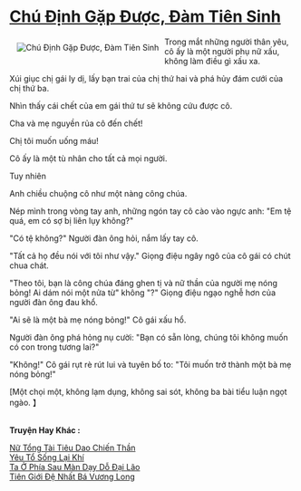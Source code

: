 <a href="https://truyentiki.com/chu-dinh-gap-duoc-dam-tien-sinh.30518/" title="Chú Định Gặp Được, Đàm Tiên Sinh"><h1>Chú Định Gặp Được, Đàm Tiên Sinh</h1></a><div style="display:table"><img align="right" style="float: left; padding: 10px;" src="https://truyentiki.com/a/img/str/src/30518.jpg" alt="Chú Định Gặp Được, Đàm Tiên Sinh">Trong mắt những người thân yêu, cô ấy là một người phụ nữ xấu, không làm điều gì xấu xa. <p></p> Xúi giục chị gái ly dị, lấy bạn trai của chị thứ hai và phá hủy đám cưới của chị thứ ba. <p></p> Nhìn thấy cái chết của em gái thứ tư sẽ không cứu được cô. <p></p> Cha và mẹ nguyền rủa cô đến chết! <p></p> Chị tôi muốn uống máu! <p></p> Cô ấy là một tù nhân cho tất cả mọi người. <p></p> Tuy nhiên <p></p> Anh chiều chuộng cô như một nàng công chúa. <p></p> Nép mình trong vòng tay anh, những ngón tay cô cào vào ngực anh: "Em tệ quá, em có sợ bị liên lụy không?" <p></p> "Có tệ không?" Người đàn ông hỏi, nắm lấy tay cô. <p></p> "Tất cả họ đều nói với tôi như vậy." Giọng điệu ngây ngô của cô gái có chút chua chát. <p></p> "Theo tôi, bạn là công chúa đáng ghen tị và nữ thần của người mẹ nóng bỏng! Ai dám nói một nửa từ" không "?" Giọng điệu ngạo nghễ hơn của người đàn ông đau khổ. <p></p> "Ai sẽ là một bà mẹ nóng bỏng!" Cô gái xấu hổ. <p></p> Người đàn ông phá hỏng nụ cười: "Bạn có sẵn lòng, chúng tôi không muốn có con trong tương lai?" <p></p> "Không!" Cô gái rụt rè rút lui và tuyên bố to: "Tôi muốn trở thành một bà mẹ nóng bỏng!" <p></p> [Một chọi một, không lạm dụng, không sai sót, không ba bài tiểu luận ngọt ngào. 】</div><p><br><b>Truyện Hay Khác :</b></p><a href="https://truyentiki.com/nu-tong-tai-tieu-dao-chien-than.30517/" alt="Nữ Tổng Tài Tiêu Dao Chiến Thần">Nữ Tổng Tài Tiêu Dao Chiến Thần</a><br/><a href="https://github.com/nownovels/truyenhay/tree/master/truyenhay/30482/README.md" alt="Yêu Tổ Sống Lại Khí">Yêu Tổ Sống Lại Khí</a><br/><a href="https://github.com/nownovels/top500/tree/master/truyenhay/33560/" alt="Ta Ở Phía Sau Màn Dạy Dỗ Đại Lão">Ta Ở Phía Sau Màn Dạy Dỗ Đại Lão</a><br/><a href="https://github.com/nownovels/truyenhay/tree/master/truyenhay/30566/README.md" alt="Tiên Giới Đệ Nhất Bá Vương Long">Tiên Giới Đệ Nhất Bá Vương Long</a><br/>
